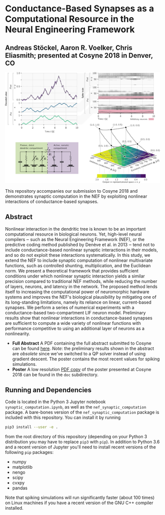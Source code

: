 # Conductance-Based Synapses as a Computational Resource in the Neural Engineering Framework
## Andreas Stöckel, Aaron R. Voelker, Chris Eliasmith; presented at Cosyne 2018 in Denver, CO

![Picture with excerpts from the poster](/doc/header.png)

This repository accompanies our submission to Cosyne 2018 and demonstrates
synaptic computation in the NEF by exploiting nonlinear interactions of
conductance-based synapses.

## Abstract

Nonlinear interaction in the dendritic tree is known to be an important computational resource in biological neurons. Yet, high-level neural compilers ‒ such as the Neural Engineering Framework (NEF), or the predictive coding method published by Denève et al. in 2013 ‒ tend not to include conductance-based nonlinear synaptic interactions in their models, and so do not exploit these interactions systematically. In this study, we extend the NEF to include synaptic computation of nonlinear multivariate functions, such as controlled shunting, multiplication, and the Euclidean norm. We present a theoretical framework that provides sufficient conditions under which nonlinear synaptic interaction yields a similar precision compared to traditional NEF methods, while reducing the number of layers, neurons, and latency in the network. The proposed method lends itself to increasing the computational power of neuromorphic hardware systems and improves the NEF's biological plausibility by mitigating one of its long-standing limitations, namely its reliance on linear, current-based synapses. We perform a series of numerical experiments with a conductance-based two-compartment LIF neuron model. Preliminary results show that nonlinear interactions in conductance-based synapses are sufficient to compute a wide variety of nonlinear functions with performance competitive to using an additional layer of neurons as a nonlinearity.

* **Full Abstract** A PDF containing the full abstract submitted to Cosyne can be found [here](https://raw.githubusercontent.com/ctn-waterloo/cosyne2018-synaptic-computation/master/doc/astoeckel_cosyne_2018_abstract.pdf). *Note*: the preliminary results shown in the abstract are *obsolete* since we've switched to a QP solver instead of using gradient descent. The poster contains the most recent values for spiking simulations.
* **Poster** A low resolution [PDF copy](https://raw.githubusercontent.com/ctn-waterloo/cosyne2018-synaptic-computation/master/doc/astoeckel_cosyne_2018_poster_low_quality.pdf) of the poster presented at Cosyne 2018 can be found in the `doc` subdirectory.

## Running and Dependencies

Code is located in the Python 3 Jupyter notebook `synaptic_computation.ipynb`, as well as the `nef_synaptic_computation` package. A bare-bones version of the `nef_synaptic_computation` package is included with this repository. You can install it by running
```bash
pip3 install --user -e .
```
from the root directory of this repository (depending on your Python 3 distribution you may have to replace `pip3` with `pip`). In addition to Python 3.6 and a recent version of Jupyter you'll need to install recent versions of the following `pip` packages:

* numpy
* matplotlib
* nengo
* scipy
* cvxpy
* pandas

Note that spiking simulations will run significantly faster (about 100 times) on Linux machines if you have a recent version of the GNU C++ compiler installed.
